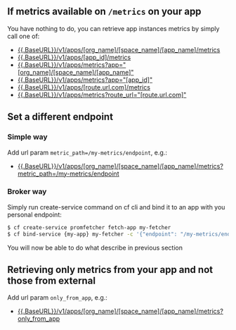 ## If metrics available on `/metrics` on your app

You have nothing to do, you can retrieve app instances metrics by simply call one of:

- [{{.BaseURL}}/v1/apps/\[org_name\]/\[space_name\]/\[app_name\]/metrics]({{.BaseURL}}/v1/apps/{org_name}/{space_name}/{app_name}/metrics)
- [{{.BaseURL}}/v1/apps/\[app_id\]/metrics]({{.BaseURL}}/v1/apps/{app_id}/metrics)
- [{{.BaseURL}}/v1/apps/metrics?app="\[org_name\]/\[space_name\]/\[app_name\]"]({{.BaseURL}}/v1/apps/metrics?app="\[org_name\]/\[space_name\]/\[app_name\]")
- [{{.BaseURL}}/v1/apps/metrics?app="\[app_id\]"]({{.BaseURL}}/v1/apps/metrics?app="\[app_id\]")
- [{{.BaseURL}}/v1/apps/\[route.url.com\]/metrics]({{.BaseURL}}/v1/apps/{route.url.com}/metrics)
- [{{.BaseURL}}/v1/apps/metrics?route_url="\[route.url.com\]"]({{.BaseURL}}/v1/apps/metrics?route_url="\[route.url.com\]")

## Set a different endpoint

### Simple way

Add url param `metric_path=/my-metrics/endpoint`, e.g.:

- [{{.BaseURL}}/v1/apps/\[org_name\]/\[space_name\]/\[app_name\]/metrics?metric_path=/my-metrics/endpoint]({{.BaseURL}}/v1/apps/{org_name}/{space_name}/{app_name}/metrics?metric_path=/my-metrics/endpoint)

### Broker way

Simply run create-service command on cf cli and bind it to an app with you personal endpoint:

```bash
$ cf create-service promfetcher fetch-app my-fetcher
$ cf bind-service {my-app} my-fetcher -c '{"endpoint": "/my-metrics/endpoint"}'
```

You will now be able to do what describe in previous section

## Retrieving only metrics from your app and not those from external

Add url param `only_from_app`, e.g.:

- [{{.BaseURL}}/v1/apps/\[org_name\]/\[space_name\]/\[app_name\]/metrics?only_from_app]({{.BaseURL}}/v1/apps/{org_name}/{space_name}/{app_name}/metrics?only_from_app)
